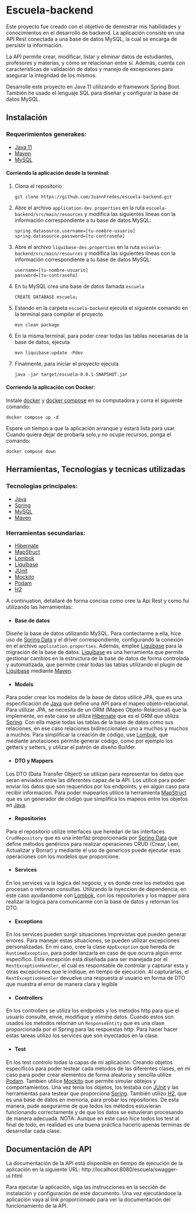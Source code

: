 # Escuela-backend

Este proyecto fue creado con el objetivo de demostrar mis habilidades y conocimientos en el desarrollo de backend. La aplicación consiste en una API Rest conectada a una base de datos MySQL, la cual se encarga de persistir la información.

La API permite crear, modificar, listar y eliminar datos de estudiantes, profesores y materias, y cómo se relacionan entre sí. Además, cuenta con características de validación de datos y manejo de excepciones para asegurar la integridad de los mismos.

Desarrolle este proyecto en Java 11 utilizando el framework Spring Boot. También he usado el lenguaje SQL para diseñar y configurar la base de datos MySQL.

## Instalación

### Requerimientos generakes:
- [Java 11](https://www.java.com/en/) 
- [Maven](https://maven.apache.org/download.cgi)
- [MySQL](https://www.mysql.com/downloads/)

#### Corriendo la aplicación desde la terminal:
1. Clona el repositorio
   ```
   git clone https://github.com/JuannFredes/escuela-backend.git
   ```
2. Abre el archivo `application-dev.properties` en la ruta `escuela-backend/src/main/resources` y modifica las siguientes líneas con la información correspondiente a tu base de datos MySQL:
   ```
   spring.datasource.username=[tu-nombre-usuario]
   spring.datasource.password=[tu-contraseña]
   ```
3. Abre el archivo `liquibase-dev.properties` en la ruta `escuela-backend/src/main/resources` y modifica las siguientes líneas con la información correspondiente a tu base de datos MySQL:
   ```
   username=[tu-nombre-usuario]
   password=[tu-contraseña]
   ```
4. En tu MySQL crea una base de datos llamada `escuela`
   ```
   CREATE DATABASE escuela;
   ```
5. Estando en la carpeta `escuela-backend` ejecuta el siguiente comando en la terminal para compilar el proyecto
   ```
   mvn clean package
   ```
6. En la misma terminal, para poder crear todas las tablas necesarias de la base de datos, ejecuta 
   ```
   mvn liquibase:update -Pdev
   ```
7. Finalmente, para iniciar el proyecto ejecuta
   ```
   java -jar target/escuela-0.0.1-SNAPSHOT.jar
   ```
#### Corriendo la aplicación con Docker:

Instale [docker](https://www.docker.com/) y [docker compose](https://docs.docker.com/compose/) en su computadora y corra el siguiente comando: 
```
docker compose up -d
```
Espere un tiempo a que la aplicación arranque y estará lista para usar. Cuando quiera dejar de probarla solo,y no ocupe recursos, ponga el comando:
```
docker compose down
```

## Herramientas, Tecnologías y tecnicas utilizadas

### Tecnologias principales: 
- [Java](https://www.java.com/en/) 
- [Spring](https://spring.io/)
- [MySQL](https://www.mysql.com/)
- [Maven](https://maven.apache.org/)
### Herramientas secundarias:
- [Hibernate](https://hibernate.org/)
- [MapStruct](https://mapstruct.org/)
- [Lombok](https://projectlombok.org/)
- [Liquibase](https://www.liquibase.org/)
- [JUnit](https://junit.org/)
- [Mockito](https://site.mockito.org/)
- [Podam](https://mtedone.github.io/podam/)
- [H2](https://www.h2database.com/html/main.html)

A continuation, detallaré de forma concisa como cree la Api Rest y como fui utilizando las herramientas:
- #### Base de datos
Diseñe la base de datos utilizando MySQL. Para contectarme a ella, hice uso de [Spring Data](https://spring.io/projects/spring-data) y el driver correspondiente, configurando la conexión en el archivo `application.properties`. Además, emplee [Liquibase](https://www.liquibase.org/) para la migración de la base de datos. [Liquibase](https://www.liquibase.org/) es una herramienta que permite gestionar cambios en la estructura de la base de datos de forma controlada y automatizada, que permite crear todas las tablas utilizando el plugin de [Liquibase](https://www.liquibase.org/) mediante [Maven](https://maven.apache.org/).

- #### Models
Para poder crear los modelos de la base de datos utilicé JPA, que es una especificación de [Java](https://www.java.com/en/) que define una API para el mapeo objeto-relacional. Para utilizar JPA, se necesita de un ORM (Mapeo Objeto-Relacional) que la implemente, en este caso se utiliza [Hibernate](https://hibernate.org/) que es el ORM que utiliza [Spring](https://spring.io/). Con ella mapie todas las tablas de la base de datos como sus relaciones, en ese caso relaciones bidireccionales uno a muchos y muchos a muchos. Para simplificar la creación de código, use [Lombok](https://projectlombok.org/), que mediante anotaciones permite generar código, como por ejemplo los getters y setters, y utilizar el patrón de diseño Builder. 

- #### DTO y Mappers
Los DTO (Data Transfer Object) se utilizan para representar los datos que seran enviados entre las diferentes capaz de la API. Los utilicé para poder enviar los datos que son requeridos por los endpoints, y en algún caso para recibir informacion. Para poder mapearlos utilice la herramienta [MapStruct](https://mapstruct.org/) que es un generador de código que simplifica los mapeos entre los objetos en [Java](https://www.java.com/en/).

- #### Repositories
Para el repositorio utilize interfaces que heredan de las interfaces `CrudRepository` que es una interfaz proporcionada por [Spring Data](https://spring.io/projects/spring-data) que define métodos genéricos para realizar operaciones CRUD (Crear, Leer, Actualizar y Borrar) y mediante el uso de genericos puede ejecutar esas operaciones con los modelos que proporcione.

- #### Services
En los services va la logica del negocio, y es donde cree los metodos que procesan o retornan consultas. Utilizando la inyeccion de dependencia, en este caso ayudandome con [Lombok](https://projectlombok.org/), con los repositories y los mapper para realizar la logica para comunicarme con la base de datos y retornan los DTO.

- #### Exceptions
En los services pueden surgir situaciones imprevistas que pueden generar errores. Para manejar estas situaciones, se pueden utilizar excepciones personalizadas. En mi caso, cree la clase `AppException` que hereda de `RuntimeException`, para poder lanzarla en caso de que ocurra algún error específico. Esta excepción está diseñada para ser manejada por el `RestExceptionHandler`, el cual es responsable de controlar y capturar esta y otras excepciones que le indique, en tiempo de ejecución. Al capturarlas, el `RestExceptionHandler` devuelve una respuesta al usuario en forma de DTO que muestra el error de manera clara y legible

- #### Controllers
En los controllers se utiliza los endpoints y los metodos http para que el usuario consulte, envie, modifique y elimine datos. Cuando estos son usados los metodos retornan un `ResponseEntity` que es una clase proporcionada por el Spring para las respuestas http. Para hacer hacer estas tareas utilizo los services que son inyectados en la clase. 

- #### Test
En los test controlo todas la capas de mi aplicación. Creando objetos especificos para poder testear cada metodos de las diferentes clases, en mi caso para poder crear elementos de forma aleatoria y sencilla utilize [Podam](https://mtedone.github.io/podam/). Tambien utilice [Mockito](https://site.mockito.org/) que permite simular obtejos y comportamientos. Una vez tenía los objetos, los testaba con [JUnit](https://junit.org/junit5/) y las herramientas para testear que proporciona [Spring](https://spring.io/). También utilizo [H2](https://www.h2database.com/html/main.html), que es una base de datos en memoria, para probar los repositories. De esta manera, pude asegurarme de que todos los métodos estuvieran funcionando correctamente y de que los datos se estuvieran procesando de manera adecuada. NOTA: Aunque en este caso hice todos los test al final de todo, en realidad es una buena práctica hacerlo apenas terminas de desarrollar cada clase.  

## Documentación de API

La documentación de la API está disponible en tiempo de ejecución de la aplicación en la siguiente URL: http://localhost:8080/escuela/swagger-ui.html

Para ejecutar la aplicación, siga las instrucciones en la sección de instalación y configuración de este documento. Una vez ejecutándose la aplicación vaya al link proporcionado para ver la documentación del funcionamiento de la API.
